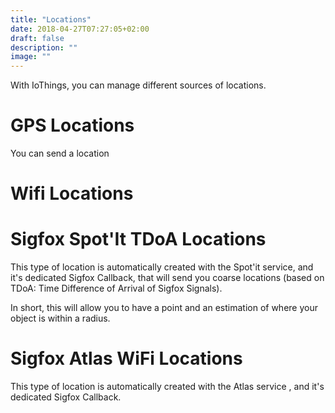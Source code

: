 ```yaml
---
title: "Locations"
date: 2018-04-27T07:27:05+02:00
draft: false
description: ""
image: ""
---
```


With IoThings, you can manage different sources of locations.

# GPS Locations
You can send a location 

# Wifi Locations


# Sigfox Spot'It TDoA Locations
This type of location is automatically created with the Spot'it service, and it's dedicated Sigfox Callback, that will send you coarse locations (based on TDoA: Time Difference of Arrival of Sigfox Signals).

In short, this will allow you to have a point and an estimation of where your object is within a radius.

# Sigfox Atlas WiFi Locations
This type of location is automatically created with the Atlas service , and it's dedicated Sigfox Callback.
